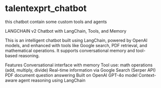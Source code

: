 # talentexprt_chatbot
this chatbot contain some custom tools and agents

LANGCHAIN v2
Chatbot with LangChain, Tools, and Memory


This is an intelligent chatbot built using LangChain, powered by OpenAI models, and enhanced with tools like Google search, PDF retrieval, and mathematical operations. It supports conversational memory and tool-based reasoning.



Features
Conversational interface with memory
Tool use: math operations (add, multiply, divide)
Real-time information via Google Search (Serper API)
PDF document question answering
Built on OpenAI GPT-4o model
Context-aware agent reasoning using LangChain
